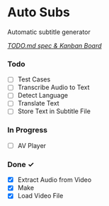 # Auto Subs

Automatic subtitle generator

<em>[TODO.md spec & Kanban Board](https://bit.ly/3fCwKfM)</em>

### Todo

- [ ] Test Cases
- [ ] Transcribe Audio to Text
- [ ] Detect Language
- [ ] Translate Text
- [ ] Store Text in Subtitle File

### In Progress

- [ ] AV Player

### Done ✓

- [x] Extract Audio from Video
- [x] Make
- [x] Load Video File

